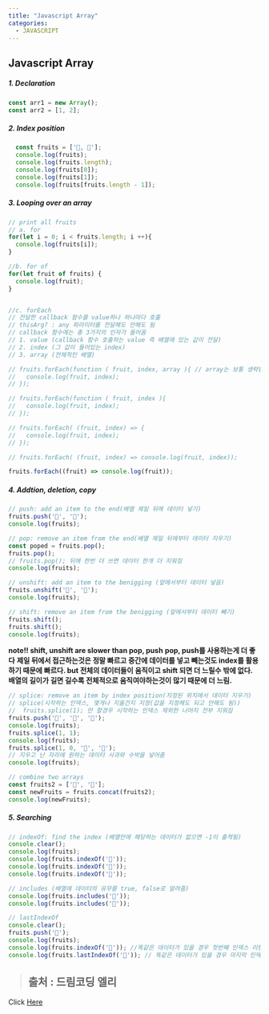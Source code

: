 ```yaml
---
title: "Javascript Array"
categories:
  - JAVASCRIPT
---
```


## Javascript Array
##### 1. Declaration
```js
const arr1 = new Array();
const arr2 = [1, 2];

```
##### 2. Index position
```js
  const fruits = ['🍎, 🍌'];
  console.log(fruits);
  console.log(fruits.length);
  console.log(fruits[0]);
  console.log(fruits[1]);
  console.log(fruits[fruits.length - 1]);
```

##### 3. Looping over an array
```js
// print all fruits
// a. for
for(let i = 0; i < fruits.length; i ++){
  console.log(fruits[i]);
}

//b. for of
for(let fruit of fruits) {
  console.log(fruit);
}


//c. forEach
// 전달한 callback 함수를 value하나 하나마다 호출
// thisArg? : any 파라미터를 전달해도 안해도 됨
// callback 함수에는 총 3가지의 인자가 들어옴
// 1. value (callback 함수 호출하는 value 즉 배열에 있는 값이 전달)
// 2. index (그 값이 들어있는 index)
// 3. array (전체적인 배열)

// fruits.forEach(function ( fruit, index, array ){ // array는 보통 생략함
//   console.log(fruit, index);
// });

// fruits.forEach(function ( fruit, index ){
//   console.log(fruit, index);
// });

// fruits.forEach( (fruit, index) => {
//   console.log(fruit, index);
// });

// fruits.forEach( (fruit, index) => console.log(fruit, index));

fruits.forEach((fruit) => console.log(fruit));
```

##### 4.  Addtion, deletion, copy
```js
// push: add an item to the end(배열 제일 뒤에 데이터 넣기)
fruits.push('🍓', '🍑');
console.log(fruits);

// pop: remove an item from the end(배열 제일 뒤에부터 데이터 지우기)
const poped = fruits.pop();
fruits.pop();
// fruits.pop(); 뒤에 한번 더 쓰면 데이터 한개 더 지워짐
console.log(fruits);

// unshift: add an item to the benigging (앞에서부터 데이터 넣음)
fruits.unshift('🍓', '🍋');
console.log(fruits);

// shift: remove an item from the benigging (앞에서부터 데이터 빼기)
fruits.shift();
fruits.shift();
console.log(fruits);
```

**note!! shift, unshift are slower than pop, push**
**pop, push를 사용하는게 더 좋다**
**제일 뒤에서 접근하는것은 정말 빠르고 중간에 데이터를 넣고 빼는것도 index를 활용하기 때문에 빠르다. but 전체의 데이터들이 움직이고 shift 되면 더 느릴수 밖에 없다. 배열의 길이가 길면 길수록 전체적으로 움직여야하는것이 많기 때문에 더 느림.**

```js
// splice: remove an item by index position(지정된 위치에서 데이터 지우기)
// splice(시작하는 인덱스, 몇개나 지울건지 지정(값을 지정해도 되고 안해도 됨))
//  fruits.splice(1); 만 할경우 시작하는 인덱스 제외한 나머지 전부 지워짐
fruits.push('🍓', '🍑', '🍋');
console.log(fruits);
fruits.splice(1, 1);
console.log(fruits);
fruits.splice(1, 0, '🍏', '🍉');
// 지우고 난 자리에 원하는 데이터 사과와 수박을 넣어줌
console.log(fruits);

// combine two arrays
const fruits2 = ['🍐', '🥥'];
const newFruits = fruits.concat(fruits2);
console.log(newFruits);
```

##### 5. Searching
```js
// indexOf: find the index (베열안에 해당하는 데이터가 없으면 -1이 출쳑됨)
console.clear();
console.log(fruits);
console.log(fruits.indexOf('🍎'));
console.log(fruits.indexOf('🍉'));
console.log(fruits.indexOf('🥥'));

// includes (배열에 데이터의 유무를 true, false로 알려줌)
console.log(fruits.includes('🍉'));
console.log(fruits.includes('🥥'));

// lastIndexOf
console.clear();
fruits.push('🍎');
console.log(fruits);
console.log(fruits.indexOf('🍎')); //똑같은 데이터가 있을 경우 첫번째 인덱스 리턴
console.log(fruits.lastIndexOf('🥥')); // 똑같은 데이터가 있을 경우 마지막 인덱스 리턴
```


> ## 출처 : 드림코딩 엘리
<!-- Link -->
Click [Here](https://youtu.be/yOdAVDuHUKQ)
